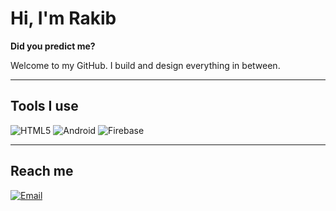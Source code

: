 # Hi, I'm Rakib

**Did you predict me?**

Welcome to my GitHub. I build and design everything in between.

---

## Tools I use

![HTML5](https://img.shields.io/badge/HTML5-E34F26?style=for-the-badge&logo=html5&logoColor=white)
![Android](https://img.shields.io/badge/Android-3DDC84?style=for-the-badge&logo=android&logoColor=white)
![Firebase](https://img.shields.io/badge/Firebase-FFCA28?style=for-the-badge&logo=firebase&logoColor=black)

---

## Reach me

[![Email](https://img.shields.io/badge/Email-a@l--0.top-blue?style=for-the-badge&logo=gmail&logoColor=white)](mailto:a@l-0.top)
